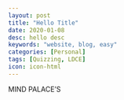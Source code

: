 ```yaml
---
layout: post
title: "Hello Title"
date: 2020-01-08
desc: hello desc
keywords: "website, blog, easy"
categories: [Personal]
tags: [Quizzing, LDCE]
icon: icon-html
---
```


MIND PALACE’S